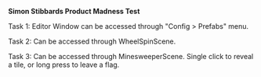 **Simon Stibbards Product Madness Test**

Task 1: Editor Window can be accessed through "Config > Prefabs" menu.

Task 2: Can be accessed through WheelSpinScene.

Task 3: Can be accessed through MinesweeperScene. Single click to reveal a tile, or long press to leave a flag.
